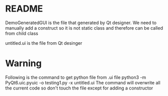 # README #

DemoGeneratedGUI is the file that generated by Qt designer. 
We need to manually add a construct so it is not static class and therefore can be called from child class

untitled.ui is the file from Qt desinger

# Warning
Following is the command to get python file from .ui file
python3 -m PyQt6.uic.pyuic -o testing1.py -x untitled.ui
The command will overwrite all the current code so don't touch the file except for adding a constructor
 
